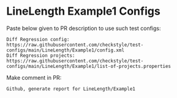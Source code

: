 # LineLength Example1 Configs
Paste below given to PR description to use such test configs:
```
Diff Regression config: https://raw.githubusercontent.com/checkstyle/test-configs/main/LineLength/Example1/config.xml
Diff Regression projects: https://raw.githubusercontent.com/checkstyle/test-configs/main/LineLength/Example1/list-of-projects.properties
```
Make comment in PR:
```
Github, generate report for LineLength/Example1
```
